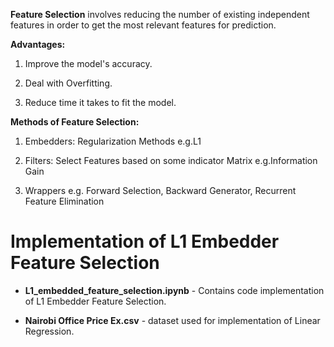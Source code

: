 **Feature Selection** involves reducing the number of existing independent features in order to get the most relevant features for prediction.

**Advantages:**

1. Improve the model's accuracy.

2. Deal with Overfitting.

3. Reduce time it takes to fit the model.

**Methods of Feature Selection:**

1. Embedders: Regularization Methods e.g.L1 

2. Filters: Select Features based on some indicator Matrix e.g.Information Gain

3. Wrappers e.g. Forward Selection, Backward Generator, Recurrent Feature Elimination

# Implementation of L1 Embedder Feature Selection

- **L1_embedded_feature_selection.ipynb** - Contains code implementation of L1 Embedder Feature Selection.

- **Nairobi Office Price Ex.csv** - dataset used for implementation of Linear Regression.

